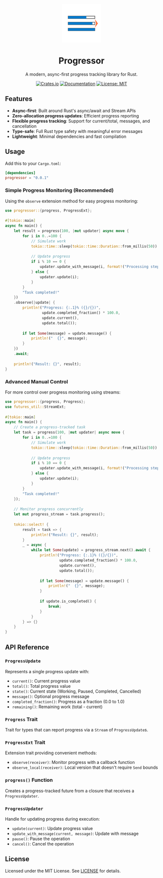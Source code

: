 <div align="center">
  <img src="logo.svg" width="128" height="128" alt="Progressor Logo"/>
  <h1>Progressor</h1>
  <p>A modern, async-first progress tracking library for Rust.</p>
  
  [![Crates.io](https://img.shields.io/crates/v/progressor.svg)](https://crates.io/crates/progressor)
  [![Documentation](https://docs.rs/progressor/badge.svg)](https://docs.rs/progressor)
  [![License: MIT](https://img.shields.io/badge/License-MIT-yellow.svg)](https://opensource.org/licenses/MIT)
</div>

## Features

- **Async-first**: Built around Rust's async/await and Stream APIs
- **Zero-allocation progress updates**: Efficient progress reporting
- **Flexible progress tracking**: Support for current/total, messages, and cancellation
- **Type-safe**: Full Rust type safety with meaningful error messages
- **Lightweight**: Minimal dependencies and fast compilation

## Usage

Add this to your `Cargo.toml`:

```toml
[dependencies]
progressor = "0.0.1"
```

### Simple Progress Monitoring (Recommended)

Using the `observe` extension method for easy progress monitoring:

```rust
use progressor::{progress, ProgressExt};

#[tokio::main]
async fn main() {
    let result = progress(100, |mut updater| async move {
        for i in 0..=100 {
            // Simulate work
            tokio::time::sleep(tokio::time::Duration::from_millis(50)).await;
            
            // Update progress
            if i % 10 == 0 {
                updater.update_with_message(i, format!("Processing step {i}/100"));
            } else {
                updater.update(i);
            }
        }
        "Task completed!"
    })
    .observe(|update| {
        println!("Progress: {:.1}% ({}/{})", 
                 update.completed_fraction() * 100.0,
                 update.current(), 
                 update.total());
        
        if let Some(message) = update.message() {
            println!("  {}", message);
        }
    })
    .await;

    println!("Result: {}", result);
}
```

### Advanced Manual Control

For more control over progress monitoring using streams:

```rust
use progressor::{progress, Progress};
use futures_util::StreamExt;

#[tokio::main]
async fn main() {
    // Create a progress-tracked task
    let task = progress(100, |mut updater| async move {
        for i in 0..=100 {
            // Simulate work
            tokio::time::sleep(tokio::time::Duration::from_millis(50)).await;
            
            // Update progress
            if i % 10 == 0 {
                updater.update_with_message(i, format!("Processing step {i}/100"));
            } else {
                updater.update(i);
            }
        }
        "Task completed!"
    });

    // Monitor progress concurrently
    let mut progress_stream = task.progress();
    
    tokio::select! {
        result = task => {
            println!("Result: {}", result);
        }
        _ = async {
            while let Some(update) = progress_stream.next().await {
                println!("Progress: {:.1}% ({}/{})", 
                         update.completed_fraction() * 100.0,
                         update.current(), 
                         update.total());
                
                if let Some(message) = update.message() {
                    println!("  {}", message);
                }
                
                if update.is_completed() {
                    break;
                }
            }
        } => {}
    }
}
```

## API Reference

### `ProgressUpdate`

Represents a single progress update with:
- `current()`: Current progress value
- `total()`: Total progress value  
- `state()`: Current state (Working, Paused, Completed, Cancelled)
- `message()`: Optional progress message
- `completed_fraction()`: Progress as a fraction (0.0 to 1.0)
- `remaining()`: Remaining work (total - current)

### `Progress` Trait

Trait for types that can report progress via a `Stream` of `ProgressUpdate`s.

### `ProgressExt` Trait

Extension trait providing convenient methods:
- `observe(receiver)`: Monitor progress with a callback function
- `observe_local(receiver)`: Local version that doesn't require `Send` bounds

### `progress()` Function

Creates a progress-tracked future from a closure that receives a `ProgressUpdater`.

### `ProgressUpdater`

Handle for updating progress during execution:
- `update(current)`: Update progress value
- `update_with_message(current, message)`: Update with message
- `pause()`: Pause the operation
- `cancel()`: Cancel the operation

## License

Licensed under the MIT License. See [LICENSE](LICENSE) for details.
